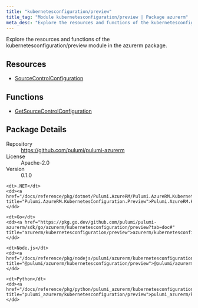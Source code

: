 ```yaml
---
title: "kubernetesconfiguration/preview"
title_tag: "Module kubernetesconfiguration/preview | Package azurerm"
meta_desc: "Explore the resources and functions of the kubernetesconfiguration/preview module in the azurerm package."
---
```


<!-- WARNING: this file was generated by Pulumi Docs Generator. -->
<!-- Do not edit by hand unless you're certain you know what you are doing! -->

Explore the resources and functions of the kubernetesconfiguration/preview module in the azurerm package.

<h2 id="resources">Resources</h2>
<ul class="api">
    <li><a href="sourcecontrolconfiguration" title="SourceControlConfiguration"><span class="symbol resource"></span>SourceControlConfiguration</a></li>
</ul>

<h2 id="functions">Functions</h2>
<ul class="api">
    <li><a href="getsourcecontrolconfiguration" title="GetSourceControlConfiguration"><span class="symbol function"></span>GetSourceControlConfiguration</a></li>
</ul>

<h2 id="package-details">Package Details</h2>
<dl class="package-details">
	<dt>Repository</dt>
	<dd><a href="https://github.com/pulumi/pulumi-azurerm">https://github.com/pulumi/pulumi-azurerm</a></dd>
	<dt>License</dt>
	<dd>Apache-2.0</dd>
	<dt>Version</dt>
	<dd>0.1.0</dd>
</dl>



<dl class="tabular">

    <dt>.NET</dt>
    <dd><a href="/docs/reference/pkg/dotnet/Pulumi.AzureRM/Pulumi.AzureRM.KubernetesConfiguration.Preview.html" title="Pulumi.AzureRM.KubernetesConfiguration.Preview">Pulumi.AzureRM.KubernetesConfiguration.Preview</a></dd>

    <dt>Go</dt>
    <dd><a href="https://pkg.go.dev/github.com/pulumi/pulumi-azurerm/sdk/go/azurerm/kubernetesconfiguration/preview?tab=doc#" title="azurerm/kubernetesconfiguration/preview">azurerm/kubernetesconfiguration/preview</a></dd>

    <dt>Node.js</dt>
    <dd><a href="/docs/reference/pkg/nodejs/pulumi/azurerm/kubernetesconfiguration/preview/#" title="@pulumi/azurerm/kubernetesconfiguration/preview">@pulumi/azurerm/kubernetesconfiguration/preview</a></dd>

    <dt>Python</dt>
    <dd><a href="/docs/reference/pkg/python/pulumi_azurerm/kubernetesconfiguration/preview" title="pulumi_azurerm/kubernetesconfiguration/preview">pulumi_azurerm/kubernetesconfiguration/preview</a></dd>

</dl>

